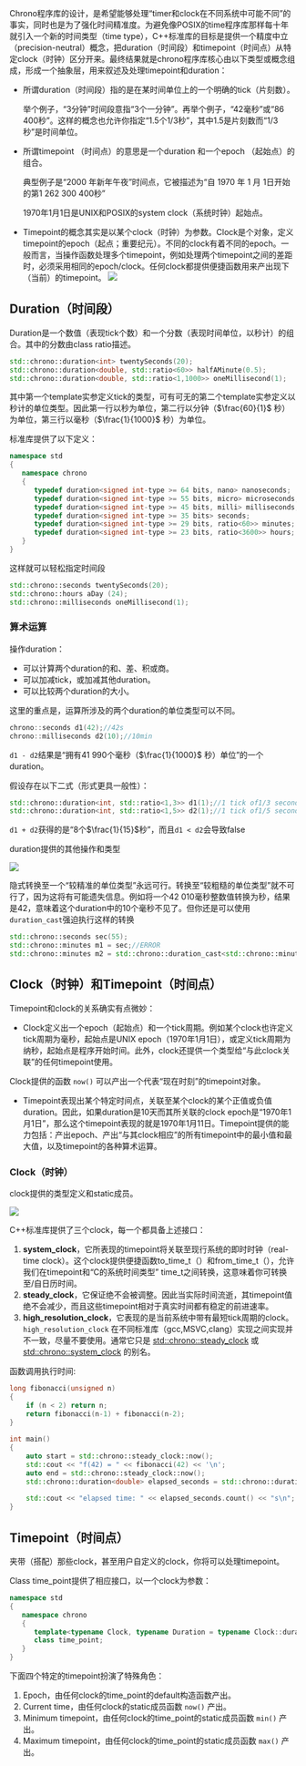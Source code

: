 Chrono程序库的设计，是希望能够处理“timer和clock在不同系统中可能不同”的事实，同时也是为了强化时间精准度。为避免像POSIX的time程序库那样每十年就引入一个新的时间类型（time type），C++标准库的目标是提供一个精度中立（precision-neutral）概念，把duration（时间段）和timepoint（时间点）从特定clock（时钟）区分开来。最终结果就是chrono程序库核心由以下类型或概念组成，形成一个抽象层，用来叙述及处理timepoint和duration：

+ 所谓duration（时间段）指的是在某时间单位上的一个明确的tick（片刻数）。

  举个例子，“3分钟”时间段意指“3个一分钟”。再举个例子，“42毫秒”或“86 400秒”。这样的概念也允许你指定“1.5个1/3秒”，其中1.5是片刻数而“1/3秒”是时间单位。

+ 所谓timepoint （时间点）的意思是一个duration 和一个epoch （起始点）的组合。

  典型例子是“2000 年新年午夜”时间点，它被描述为“自 1970 年 1 月 1日开始的第1 262 300 400秒”

  1970年1月1日是UNIX和POSIX的system clock（系统时钟）起始点。

+ Timepoint的概念其实是以某个clock（时钟）为参数。Clock是个对象，定义timepoint的epoch（起点；重要纪元）。不同的clock有着不同的epoch。一般而言，当操作函数处理多个timepoint，例如处理两个timepoint之间的差距时，必须采用相同的epoch/clock。任何clock都提供便捷函数用来产出现下（当前）的timepoint。
![](../images/Pasted%20image%2020220901105717.png)

## Duration（时间段）

Duration是一个数值（表现tick个数）和一个分数（表现时间单位，以秒计）的组合。其中的分数由class ratio描述。

```cpp
std::chrono::duration<int> twentySeconds(20);
std::chrono::duration<double, std::ratio<60>> halfAMinute(0.5);
std::chrono::duration<double, std::ratio<1,1000>> oneMillisecond(1);
```

其中第一个template实参定义tick的类型，可有可无的第二个template实参定义以秒计的单位类型。因此第一行以秒为单位，第二行以分钟（$\frac{60}{1}$ 秒）为单位，第三行以毫秒（$\frac{1}{1000}$ 秒）为单位。

标准库提供了以下定义：

```cpp
namespace std
{
   namespace chrono
   {
      typedef duration<signed int-type >= 64 bits, nano> nanoseconds;
      typedef duration<signed int-type >= 55 bits, micro> microseconds;
      typedef duration<signed int-type >= 45 bits, milli> milliseconds;
      typedef duration<signed int-type >= 35 bits> seconds;
      typedef duration<signed int-type >= 29 bits, ratio<60>> minutes;
      typedef duration<signed int-type >= 23 bits, ratio<3600>> hours;
   }
}
```

这样就可以轻松指定时间段

```cpp
std::chrono::seconds twentySeconds(20);
std::chrono::hours aDay (24);
std::chrono::milliseconds oneMillisecond(1);
```

### 算术运算

操作duration：

+ 可以计算两个duration的和、差、积或商。
+ 可以加减tick，或加减其他duration。
+ 可以比较两个duration的大小。

这里的重点是，运算所涉及的两个duration的单位类型可以不同。

```cpp
chrono::seconds d1(42);//42s
chrono::milliseconds d2(10);//10min
```

`d1 - d2`结果是“拥有41 990个毫秒（$\frac{1}{1000}$ 秒）单位”的一个duration。

假设存在以下二式（形式更具一般性）：

```cpp
std::chrono::duration<int, std::ratio<1,3>> d1(1);//1 tick of1/3 second
std::chrono::duration<int, std::ratio<1,5>> d2(1);//1 tick of1/5 second
```

`d1 + d2`获得的是“8个$\frac{1}{15}$秒”，而且`d1 < d2`会导致false

duration提供的其他操作和类型

![](../images/Pasted%20image%2020220901135156.png)

隐式转换至一个“较精准的单位类型”永远可行。转换至“较粗糙的单位类型”就不可行了，因为这将有可能遗失信息。例如将一个42 010毫秒整数值转换为秒，结果是42，意味着这个duration中的10个毫秒不见了。但你还是可以使用`duration_cast`强迫执行这样的转换

```cpp
std::chrono::seconds sec(55);
std::chrono::minutes m1 = sec;//ERROR
std::chrono::minutes m2 = std::chrono::duration_cast<std::chrono::minutes>(sec);//OK
```

## Clock（时钟）和Timepoint（时间点）

Timepoint和clock的关系确实有点微妙：

+ Clock定义出一个epoch（起始点）和一个tick周期。例如某个clock也许定义tick周期为毫秒，起始点是UNIX epoch（1970年1月1日），或定义tick周期为纳秒，起始点是程序开始时间。此外，clock还提供一个类型给“与此clock关联”的任何timepoint使用。

Clock提供的函数 `now()` 可以产出一个代表“现在时刻”的timepoint对象。

+ Timepoint表现出某个特定时间点，关联至某个clock的某个正值或负值duration。因此，如果duration是10天而其所关联的clock epoch是“1970年1月1日”，那么这个timepoint表现的就是1970年1月11日。Timepoint提供的能力包括：产出epoch、产出“与其clock相应”的所有timepoint中的最小值和最大值，以及timepoint的各种算术运算。

### Clock（时钟）

clock提供的类型定义和static成员。

![](../images/Pasted%20image%2020220901140755.png)

C++标准库提供了三个clock，每一个都具备上述接口：

1. **system_clock**，它所表现的timepoint将关联至现行系统的即时时钟（real-time clock）。这个clock提供便捷函数to_time_t（）和from_time_t（），允许我们在timepoint和“C的系统时间类型” time_t之间转换，这意味着你可转换至/自日历时间。
2. **steady_clock**，它保证绝不会被调整。因此当实际时间流逝，其timepoint值绝不会减少，而且这些timepoint相对于真实时间都有稳定的前进速率。
3. **high_resolution_clock**，它表现的是当前系统中带有最短tick周期的clock。`high_resolution_clock` 在不同标准库（gcc,MSVC,clang）实现之间实现并不一致，尽量不要使用。通常它只是 [std::chrono::steady_clock](https://zh.cppreference.com/w/cpp/chrono/steady_clock) 或 [std::chrono::system_clock](https://zh.cppreference.com/w/cpp/chrono/system_clock) 的别名。

函数调用执行时间:

```cpp
long fibonacci(unsigned n)
{
    if (n < 2) return n;
    return fibonacci(n-1) + fibonacci(n-2);
}
 
int main()
{
    auto start = std::chrono::steady_clock::now();
    std::cout << "f(42) = " << fibonacci(42) << '\n';
    auto end = std::chrono::steady_clock::now();
    std::chrono::duration<double> elapsed_seconds = std::chrono::duration<double>(end-start);
 
    std::cout << "elapsed time: " << elapsed_seconds.count() << "s\n";
}
```

## Timepoint（时间点）

夹带（搭配）那些clock，甚至用户自定义的clock，你将可以处理timepoint。

Class time_point提供了相应接口，以一个clock为参数：

```cpp
namespace std
{
   namespace chrono
   {
      template<typename Clock, typename Duration = typename Clock::duration>
      class time_point;
   }
}
```

下面四个特定的timepoint扮演了特殊角色：

1. Epoch，由任何clock的time_point的default构造函数产出。
2. Current time，由任何clock的static成员函数 `now()` 产出。
3. Minimum timepoint，由任何clock的time_point的static成员函数 `min()` 产出。
4. Maximum timepoint，由任何clock的time_point的static成员函数 `max()` 产出。